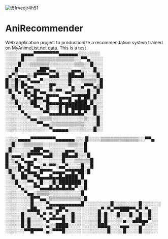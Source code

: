 ![t5frveojr4h51](https://user-images.githubusercontent.com/1806180/119818178-3bf34200-bf32-11eb-9910-96c5763e7f2f.jpg)
# AniRecommender
Web application project to productionize a recommendation system trained on MyAnimeList.net data.
This is a test
░░░░░▄▄▄▄▀▀▀▀▀▀▀▀▄▄▄▄▄▄░░░░░░░
░░░░░█░░░░▒▒▒▒▒▒▒▒▒▒▒▒░░▀▀▄░░░░
░░░░█░░░▒▒▒▒▒▒░░░░░░░░▒▒▒░░█░░░
░░░█░░░░░░▄██▀▄▄░░░░░▄▄▄░░░░█░░
░▄▀▒▄▄▄▒░█▀▀▀▀▄▄█░░░██▄▄█░░░░█░
█░▒█▒▄░▀▄▄▄▀░░░░░░░░█░░░▒▒▒▒▒░█
█░▒█░█▀▄▄░░░░░█▀░░░░▀▄░░▄▀▀▀▄▒█
░█░▀▄░█▄░█▀▄▄░▀░▀▀░▄▄▀░░░░█░░█░
░░█░░░▀▄▀█▄▄░█▀▀▀▄▄▄▄▀▀█▀██░█░░
░░░█░░░░██░░▀█▄▄▄█▄▄█▄████░█░░░
░░░░█░░░░▀▀▄░█░░░█░█▀██████░█░░
░░░░░▀▄░░░░░▀▀▄▄▄█▄█▄█▄█▄▀░░█░░
░░░░░░░▀▄▄░▒▒▒▒░░░░░░░░░░▒░░░█░
░░░░░░░░░░▀▀▄▄░▒▒▒▒▒▒▒▒▒▒░░░░█░
░░░░░░░░░░░░░░▀▄▄▄▄▄░░░░░░░░█░░



░░░░▄▄▄▄▀▀▀▀▀▀▀▀▄▄▄▄▄▄
░░░█░░░░▒▒▒▒▒▒▒▒▒▒▒▒░░▀▀▄
░░█░░░▒▒▒▒▒▒░░░░░░░░▒▒▒░░█
░█░░░░░░▄██▀▄▄░░░░░▄▄▄░░░█
█░▄▄▄▒░█▀▀▀▀▄▄█░░░██▄▄█░░░█
█░▒▄░▀▄▄▄▀░░░░░░░░█░░░▒▒▒▒▒█
█░░░█▄░█▀▄▄░▀░▀▀░▄▄▀░░░░█░░█
░█░░▀▄▀█▄▄░█▀▀▀▄▄▄▄▀▀█▀██░█
░░█░░██░░▀█▄▄▄█▄▄█▄████░█
░░░█░░░▀▀▄░█░░░█░███████░█
░░░░▀▄░░░▀▀▄▄▄█▄█▄█▄█▄▀░░█
░░░░░░▀▄▄░▒▒▒▒░░░░░░░░░░█
░░░░░░░░█▀▀▄▄░▒▒▒▒▒▒▒▒▒▒░█
░░░░░░░░█░░░░▀▄▄▄▄▄▄▄▄▄▄█
░░░░░░░░█░░░░░░░░█░░░░░░
░░░░░░░▄██▄░░▀▀░▄█▀▄░░░░
░░░░░▄▀░▀▄▀▀███▀▀▄▀░▀▄░░
░░░░░█░░░░▀▄▀░▀▄▀░▄░░█░░
░░░░░█░█░░░█░░░█░░█░░█░░
░░░░░█░█░░░░▀▄▀▀▀▀█░░█░░
░░░░░█░█░░░░░▄░░▄██▄▄▀░░
░░░░░█░█░░░░░▄░░████░░░░
░░░░░███▄░░░▄▄▄░░░▄▀░░░░
░░░░░░▀▀█▀▀▀░▄░▀▀▀█░░░░░
░░░░░░░░█░░░░█░░░░█░░░░░
